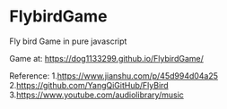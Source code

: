 # FlybirdGame
Fly bird Game in pure javascript

Game at:
 https://dog1133299.github.io/FlybirdGame/
 
 Reference:
 1.https://www.jianshu.com/p/45d994d04a25 
 2.https://github.com/YangQiGitHub/FlyBird 
 3.https://www.youtube.com/audiolibrary/music 
